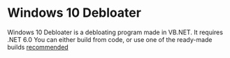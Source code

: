 # Windows 10 Debloater
Windows 10 Debloater is a debloating program made in VB.NET.
It requires .NET 6.0
You can either build from code, or use one of the ready-made builds [recommended](https://www.github.com/trisiegt/windows-10-debloater/releases)
